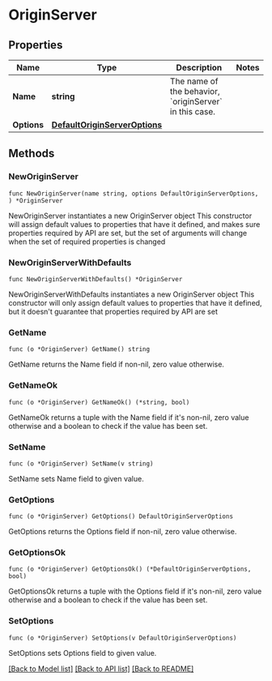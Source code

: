 # OriginServer

## Properties

Name | Type | Description | Notes
------------ | ------------- | ------------- | -------------
**Name** | **string** | The name of the behavior, &#x60;originServer&#x60; in this case. | 
**Options** | [**DefaultOriginServerOptions**](DefaultOriginServerOptions.md) |  | 

## Methods

### NewOriginServer

`func NewOriginServer(name string, options DefaultOriginServerOptions, ) *OriginServer`

NewOriginServer instantiates a new OriginServer object
This constructor will assign default values to properties that have it defined,
and makes sure properties required by API are set, but the set of arguments
will change when the set of required properties is changed

### NewOriginServerWithDefaults

`func NewOriginServerWithDefaults() *OriginServer`

NewOriginServerWithDefaults instantiates a new OriginServer object
This constructor will only assign default values to properties that have it defined,
but it doesn't guarantee that properties required by API are set

### GetName

`func (o *OriginServer) GetName() string`

GetName returns the Name field if non-nil, zero value otherwise.

### GetNameOk

`func (o *OriginServer) GetNameOk() (*string, bool)`

GetNameOk returns a tuple with the Name field if it's non-nil, zero value otherwise
and a boolean to check if the value has been set.

### SetName

`func (o *OriginServer) SetName(v string)`

SetName sets Name field to given value.


### GetOptions

`func (o *OriginServer) GetOptions() DefaultOriginServerOptions`

GetOptions returns the Options field if non-nil, zero value otherwise.

### GetOptionsOk

`func (o *OriginServer) GetOptionsOk() (*DefaultOriginServerOptions, bool)`

GetOptionsOk returns a tuple with the Options field if it's non-nil, zero value otherwise
and a boolean to check if the value has been set.

### SetOptions

`func (o *OriginServer) SetOptions(v DefaultOriginServerOptions)`

SetOptions sets Options field to given value.



[[Back to Model list]](../README.md#documentation-for-models) [[Back to API list]](../README.md#documentation-for-api-endpoints) [[Back to README]](../README.md)


